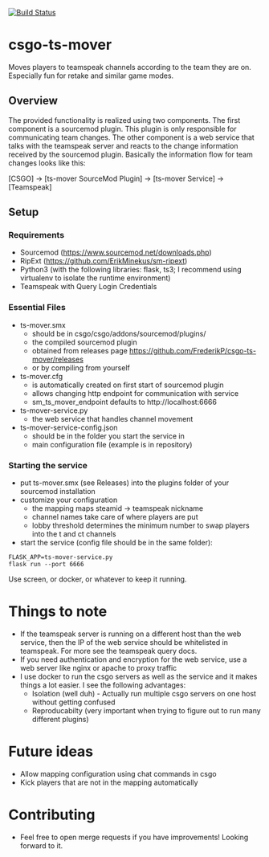[![Build Status](https://travis-ci.org/FrederikP/csgo-ts-mover.svg?branch=master)](https://travis-ci.org/FrederikP/csgo-ts-mover)

# csgo-ts-mover
Moves players to teamspeak channels according to the team they are on. Especially fun for retake and similar game modes.

## Overview
The provided functionality is realized using two components. The first component is a sourcemod plugin. This plugin is only responsible for communicating team changes. The other component is a web service that talks with the teamspeak server and reacts to the change information received by the sourcemod plugin.
Basically the information flow for team changes looks like this:

[CSGO] -> [ts-mover SourceMod Plugin] -> [ts-mover Service] -> [Teamspeak]

## Setup

### Requirements

- Sourcemod (https://www.sourcemod.net/downloads.php)
- RipExt (https://github.com/ErikMinekus/sm-ripext)
- Python3 (with the following libraries: flask, ts3; I recommend using virtualenv to isolate the runtime environment)
- Teamspeak with Query Login Credentials

### Essential Files
- ts-mover.smx
  - should be in csgo/csgo/addons/sourcemod/plugins/
  - the compiled sourcemod plugin
  - obtained from releases page https://github.com/FrederikP/csgo-ts-mover/releases 
  - or by compiling from yourself
- ts-mover.cfg
  - is automatically created on first start of sourcemod plugin
  - allows changing http endpoint for communication with service
  - sm_ts_mover_endpoint defaults to http://localhost:6666
- ts-mover-service.py 
  - the web service that handles channel movement
- ts-mover-service-config.json
  - should be in the folder you start the service in
  - main configuration file (example is in repository)

### Starting the service

- put ts-mover.smx (see Releases) into the plugins folder of your sourcemod installation
- customize your configuration
  - the mapping maps steamid -> teamspeak nickname
  - channel names take care of where players are put
  - lobby threshold determines the minimum number to swap players into the t and ct channels
- start the service (config file should be in the same folder):

```
FLASK_APP=ts-mover-service.py
flask run --port 6666
```

Use screen, or docker, or whatever to keep it running.

# Things to note
- If the teamspeak server is running on a different host than the web service, then the IP of the web service should be whitelisted in teamspeak. For more see the teamspeak query docs.
- If you need authentication and encryption for the web service, use a web server like nginx or apache to proxy traffic
- I use docker to run the csgo servers as well as the service and it makes things a lot easier. I see the following advantages:
  - Isolation (well duh) - Actually run multiple csgo servers on one host without getting confused
  - Reproducabilty (very important when trying to figure out to run many different plugins)

# Future ideas
- Allow mapping configuration using chat commands in csgo
- Kick players that are not in the mapping automatically

# Contributing
- Feel free to open merge requests if you have improvements! Looking forward to it.